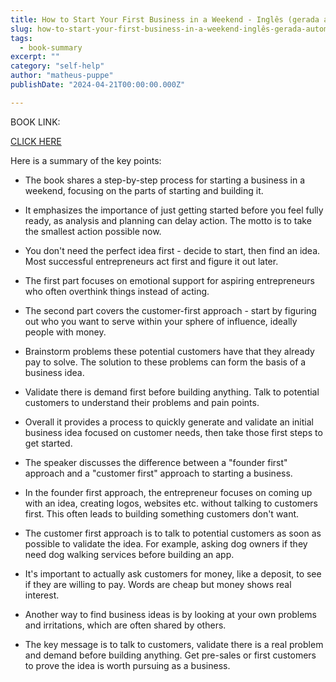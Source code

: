 ```yaml
---
title: How to Start Your First Business in a Weekend - Inglês (gerada automaticamente)
slug: how-to-start-your-first-business-in-a-weekend-inglês-gerada-automaticamente-
tags: 
  - book-summary
excerpt: ""
category: "self-help"
author: "matheus-puppe"
publishDate: "2024-04-21T00:00:00.000Z"

---
```


BOOK LINK:

[CLICK HERE](https://www.amazon.com/gp/search?ie=UTF8&tag=matheuspupp0a-20&linkCode=ur2&linkId=4410b525877ab397377c2b5e60711c1a&camp=1789&creative=9325&index=books&keywords=how-to-start-your-first-business-in-a-weekend-inglês-gerada-automaticamente-)



 Here is a summary of the key points:

- The book shares a step-by-step process for starting a business in a weekend, focusing on the parts of starting and building it. 

- It emphasizes the importance of just getting started before you feel fully ready, as analysis and planning can delay action. The motto is to take the smallest action possible now.

- You don't need the perfect idea first - decide to start, then find an idea. Most successful entrepreneurs act first and figure it out later. 

- The first part focuses on emotional support for aspiring entrepreneurs who often overthink things instead of acting. 

- The second part covers the customer-first approach - start by figuring out who you want to serve within your sphere of influence, ideally people with money. 

- Brainstorm problems these potential customers have that they already pay to solve. The solution to these problems can form the basis of a business idea. 

- Validate there is demand first before building anything. Talk to potential customers to understand their problems and pain points. 

- Overall it provides a process to quickly generate and validate an initial business idea focused on customer needs, then take those first steps to get started.

 

- The speaker discusses the difference between a "founder first" approach and a "customer first" approach to starting a business. 

- In the founder first approach, the entrepreneur focuses on coming up with an idea, creating logos, websites etc. without talking to customers first. This often leads to building something customers don't want.

- The customer first approach is to talk to potential customers as soon as possible to validate the idea. For example, asking dog owners if they need dog walking services before building an app. 

- It's important to actually ask customers for money, like a deposit, to see if they are willing to pay. Words are cheap but money shows real interest. 

- Another way to find business ideas is by looking at your own problems and irritations, which are often shared by others. 

- The key message is to talk to customers, validate there is a real problem and demand before building anything. Get pre-sales or first customers to prove the idea is worth pursuing as a business.